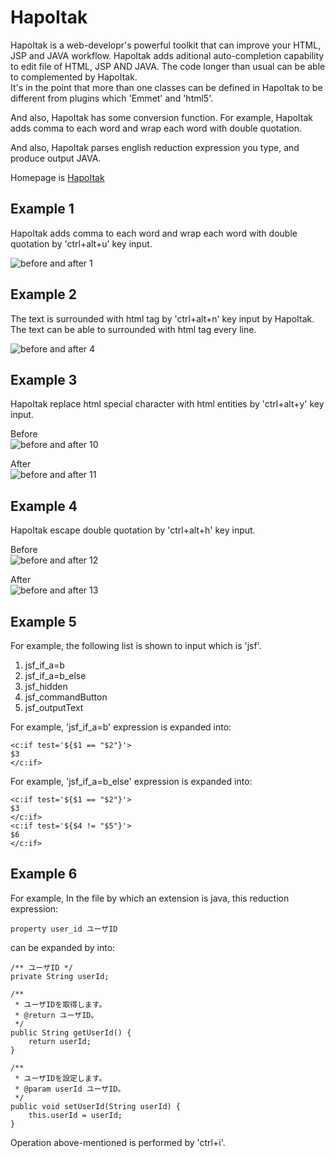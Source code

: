 # HapoItak

HapoItak is a web-developr's powerful toolkit that can improve your HTML, JSP and JAVA workflow.
HapoItak adds aditional auto-completion capability to edit file of HTML, JSP AND JAVA. The code longer than usual can be able to complemented by HapoItak.  
It's in the point that more than one classes can be defined in HapoItak to be different from plugins which 'Emmet' and 'html5'.

And also, HapoItak has some conversion function.
For example, HapoItak adds comma to each word and wrap each word with double quotation.

And also, HapoItak parses english reduction expression you type, and produce output JAVA.

Homepage is [HapoItak](https://tolemy.sakura.ne.jp/)

## Example 1
HapoItak adds comma to each word and wrap each word with double quotation by 'ctrl+alt+u' key input.

![before and after 1](https://tolemy.sakura.ne.jp/movie/wrapDoubleQuotation.gif)

## Example 2
The text is surrounded with html tag by 'ctrl+alt+n' key input by HapoItak.
The text can be able to surrounded with html tag every line.

![before and after 4](https://tolemy.sakura.ne.jp/movie/wrapWithTag.gif)

## Example 3
HapoItak replace html special character with html entities by 'ctrl+alt+y' key input.

Before  
![before and after 10](https://tolemy.sakura.ne.jp/img/01_beforeSpecialReplace.JPG)

After  
![before and after 11](https://tolemy.sakura.ne.jp/img/02_afterSpecialReplace.JPG)

## Example 4
HapoItak escape double quotation by 'ctrl+alt+h' key input.

Before  
![before and after 12](https://tolemy.sakura.ne.jp/img/03_beforeEscapeDoubleQ.JPG)

After  
![before and after 13](https://tolemy.sakura.ne.jp/img/04_afterEscapeDoubleQ.JPG)

## Example 5
For example, the following list is shown to input which is 'jsf'.

1. jsf_if_a=b
2. jsf_if_a=b_else
3. jsf_hidden
4. jsf_commandButton
5. jsf_outputText

For example, 'jsf_if_a=b' expression is expanded into:

    <c:if test='${$1 == "$2"}'>
    $3
    </c:if>

For example, 'jsf_if_a=b_else' expression is expanded into:

    <c:if test='${$1 == "$2"}'>
    $3
    </c:if>
    <c:if test='${$4 != "$5"}'>
    $6
    </c:if>

## Example 6
For example, In the file by which an extension is java, this reduction expression:

    property user_id ユーザID

can be expanded by into:

    /** ユーザID */
    private String userId;

    /**
     * ユーザIDを取得します。
     * @return ユーザID。
     */
    public String getUserId() {
        return userId;
    }

    /**
     * ユーザIDを設定します。
     * @param userId ユーザID。
     */
    public void setUserId(String userId) {
        this.userId = userId;
    }

Operation above-mentioned is performed by 'ctrl+i'.

